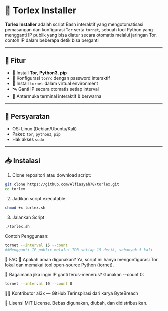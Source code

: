 # 🚀 Torlex Installer



**Torlex Installer** adalah script Bash interaktif yang mengotomatisasi pemasangan dan konfigurasi `Tor` serta `tornet`, sebuah tool Python yang mengganti IP publik yang bisa diatur secara otomatis melalui jaringan Tor. contoh IP dalam beberapa detik bisa berganti 

---

## 🎯 Fitur

- 🔧 Install **Tor**, **Python3**, **pip**
- 🔐 Konfigurasi `torrc` dengan password interaktif
- 🔁 Install `tornet` dalam virtual environment
- 🛰️ Ganti IP secara otomatis setiap interval
- 🌈 Antarmuka terminal interaktif & berwarna

---

## 🧰 Persyaratan

- OS: Linux (Debian/Ubuntu/Kali)
- Paket: `tor`, `python3`, `pip`
- Hak akses `sudo`

---

## 📥 Instalasi

1. Clone repositori atau download script:

```bash
git clone https://github.com/Alfiasyah78/torlex.git
cd torlex
```

2. Jadikan script executable:

```bash
chmod +x torlex.sh
```

3. Jalankan Script

```bash
./torlex.sh

```

Contoh Penggunaan:

```bash
tornet --interval 15 --count
##Mengganti IP public melalui TOR setiap 15 detik, sebanyak 5 kali
```

🧠 FAQ
💬 Apakah aman digunakan?
Ya, script ini hanya mengonfigurasi Tor lokal dan memakai tool open-source Python (tornet).

🔐 Bagaimana jika ingin IP ganti terus-menerus?
Gunakan --count 0:
```bash
tornet --interval 10 --count 0
```

👨‍💻 Kontributor
al3x — GitHub
Terinspirasi dari karya ByteBreach

📄 Lisensi
MIT License. Bebas digunakan, diubah, dan didistribusikan.


